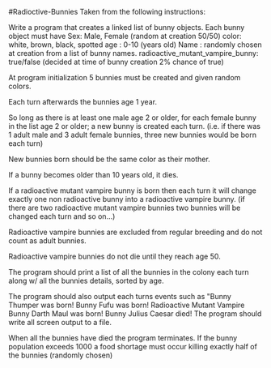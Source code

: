 #Radioctive-Bunnies
Taken from the following instructions:

Write a program that creates a linked list of bunny objects.
Each bunny object must have
Sex: Male, Female (random at creation 50/50)
color: white, brown, black, spotted
age : 0-10 (years old)
Name : randomly chosen at creation from a list of bunny names.
radioactive_mutant_vampire_bunny: true/false (decided at time of bunny creation 2% chance of true)

At program initialization 5 bunnies must be created and given random colors.

Each turn afterwards the bunnies age 1 year.

So long as there is at least one male age 2 or older, for each female bunny in the list age 2 or older;
a new bunny is created each turn. (i.e. if there was 1 adult male and 3 adult female bunnies, three new bunnies would be born each turn)

New bunnies born should be the same color as their mother.

If a bunny becomes older than 10 years old, it dies.

If a radioactive mutant vampire bunny is born then each turn it will change exactly one non radioactive bunny into a radioactive vampire bunny.
(if there are two radioactive mutant vampire bunnies two bunnies will be changed each turn and so on...)

Radioactive vampire bunnies are excluded from regular breeding and do not count as adult bunnies.

Radioactive vampire bunnies do not die until they reach age 50.

The program should print a list of all the bunnies in the colony each turn along w/ all the bunnies details, sorted by age.

The program should also output each turns events such as
"Bunny Thumper was born!
Bunny Fufu was born!
Radioactive Mutant Vampire Bunny Darth Maul was born!
Bunny Julius Caesar died!
The program should write all screen output to a file.

When all the bunnies have died the program terminates.
If the bunny population exceeds 1000 a food shortage must occur killing exactly half of the bunnies (randomly chosen)
